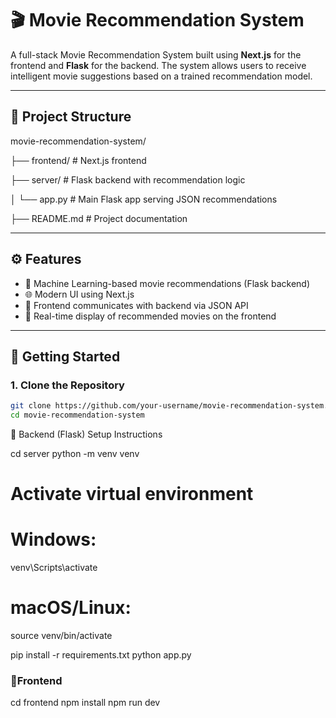 # 🎬 Movie Recommendation System

A full-stack Movie Recommendation System built using **Next.js** for the frontend and **Flask** for the backend. The system allows users to receive intelligent movie suggestions based on a trained recommendation model.

---

## 📁 Project Structure
movie-recommendation-system/

├── frontend/           # Next.js frontend

├── server/             # Flask backend with recommendation logic

│   └── app.py          # Main Flask app serving JSON recommendations

├── README.md           # Project documentation


---

## ⚙️ Features

- 🧠 Machine Learning-based movie recommendations (Flask backend)
- 🌐 Modern UI using Next.js
- 🔄 Frontend communicates with backend via JSON API
- 📃 Real-time display of recommended movies on the frontend

---

## 🚀 Getting Started

### 1. Clone the Repository

```bash
git clone https://github.com/your-username/movie-recommendation-system.git
cd movie-recommendation-system
```

🧪 Backend (Flask)
Setup Instructions

cd server
python -m venv venv
# Activate virtual environment
# Windows:
venv\Scripts\activate
# macOS/Linux:
source venv/bin/activate

pip install -r requirements.txt
python app.py


### 🎯Frontend
cd frontend
npm install
npm run dev

